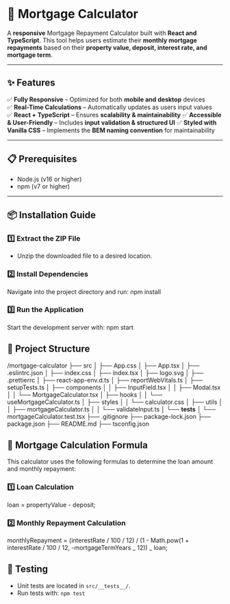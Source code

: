 # 🏡 Mortgage Calculator

A **responsive** Mortgage Repayment Calculator built with **React and TypeScript**. This tool helps users estimate their **monthly mortgage repayments** based on their **property value, deposit, interest rate, and mortgage term**.

---

## ✨ Features

✅ **Fully Responsive** – Optimized for both **mobile and desktop** devices  
✅ **Real-Time Calculations** – Automatically updates as users input values  
✅ **React + TypeScript** – Ensures **scalability & maintainability**
✅ **Accessible & User-Friendly** – Includes **input validation & structured UI**
✅ **Styled with Vanilla CSS** – Implements the **BEM naming convention** for maintainability

---

## 📋 Prerequisites

- Node.js (v16 or higher)
- npm (v7 or higher)

---

## 📦 Installation Guide

### **1️⃣ Extract the ZIP File**

- Unzip the downloaded file to a desired location.

### **2️⃣ Install Dependencies**

Navigate into the project directory and run:
npm install

### **3️⃣ Run the Application**

Start the development server with:
npm start

## 📂 Project Structure

/mortgage-calculator
├── src
│ ├── App.css
│ ├── App.tsx
│ ├── .eslintrc.json
│ ├── index.css
│ ├── index.tsx
│ ├── logo.svg
│ ├── .prettierrc
│ ├── react-app-env.d.ts
│ ├── reportWebVitals.ts
│ ├── setupTests.ts
│ ├── components
│ │ ├── InputField.tsx
│ │ ├── Modal.tsx
│ │ └── MortgageCalculator.tsx
│ ├── hooks
│ │ └── useMortgageCalculator.ts
│ ├── styles
│ │ └── calculator.css
│ ├── utils
│ │ ├── mortgageCalculator.ts
│ │ └── validateInput.ts
│ └── **tests**
│ └── mortgageCalculator.test.tsx
├── .gitignore
├── package-lock.json
├── package.json
├── README.md
├── tsconfig.json

## 🧮 Mortgage Calculation Formula

This calculator uses the following formulas to determine the loan amount and monthly repayment:

### **1️⃣ Loan Calculation**

loan = propertyValue - deposit;

### **2️⃣ Monthly Repayment Calculation**

monthlyRepayment = (interestRate / 100 / 12) / (1 - Math.pow(1 + interestRate / 100 / 12, -mortgageTermYears _ 12)) _ loan;

## 🧪 Testing

- Unit tests are located in `src/__tests__/`.
- Run tests with: `npm test`
